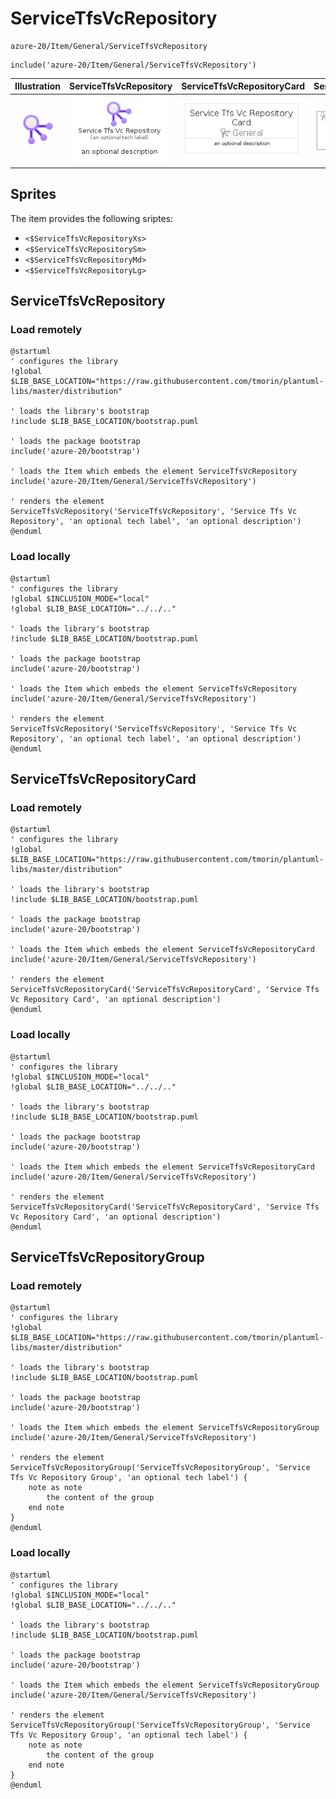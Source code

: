# ServiceTfsVcRepository


```text
azure-20/Item/General/ServiceTfsVcRepository
```

```text
include('azure-20/Item/General/ServiceTfsVcRepository')
```



| Illustration | ServiceTfsVcRepository | ServiceTfsVcRepositoryCard | ServiceTfsVcRepositoryGroup |
| :---: | :---: | :---: | :---: |
| ![illustration for Illustration](../../../azure-20/Item/General/ServiceTfsVcRepository.png) | ![illustration for ServiceTfsVcRepository](../../../azure-20/Item/General/ServiceTfsVcRepository.Local.png) | ![illustration for ServiceTfsVcRepositoryCard](../../../azure-20/Item/General/ServiceTfsVcRepositoryCard.Local.png) | ![illustration for ServiceTfsVcRepositoryGroup](../../../azure-20/Item/General/ServiceTfsVcRepositoryGroup.Local.png) |



## Sprites
The item provides the following sriptes:

- `<$ServiceTfsVcRepositoryXs>`
- `<$ServiceTfsVcRepositorySm>`
- `<$ServiceTfsVcRepositoryMd>`
- `<$ServiceTfsVcRepositoryLg>`





## ServiceTfsVcRepository

### Load remotely
```plantuml
@startuml
' configures the library
!global $LIB_BASE_LOCATION="https://raw.githubusercontent.com/tmorin/plantuml-libs/master/distribution"

' loads the library's bootstrap
!include $LIB_BASE_LOCATION/bootstrap.puml

' loads the package bootstrap
include('azure-20/bootstrap')

' loads the Item which embeds the element ServiceTfsVcRepository
include('azure-20/Item/General/ServiceTfsVcRepository')

' renders the element
ServiceTfsVcRepository('ServiceTfsVcRepository', 'Service Tfs Vc Repository', 'an optional tech label', 'an optional description')
@enduml
```

### Load locally
```plantuml
@startuml
' configures the library
!global $INCLUSION_MODE="local"
!global $LIB_BASE_LOCATION="../../.."

' loads the library's bootstrap
!include $LIB_BASE_LOCATION/bootstrap.puml

' loads the package bootstrap
include('azure-20/bootstrap')

' loads the Item which embeds the element ServiceTfsVcRepository
include('azure-20/Item/General/ServiceTfsVcRepository')

' renders the element
ServiceTfsVcRepository('ServiceTfsVcRepository', 'Service Tfs Vc Repository', 'an optional tech label', 'an optional description')
@enduml
```

## ServiceTfsVcRepositoryCard

### Load remotely
```plantuml
@startuml
' configures the library
!global $LIB_BASE_LOCATION="https://raw.githubusercontent.com/tmorin/plantuml-libs/master/distribution"

' loads the library's bootstrap
!include $LIB_BASE_LOCATION/bootstrap.puml

' loads the package bootstrap
include('azure-20/bootstrap')

' loads the Item which embeds the element ServiceTfsVcRepositoryCard
include('azure-20/Item/General/ServiceTfsVcRepository')

' renders the element
ServiceTfsVcRepositoryCard('ServiceTfsVcRepositoryCard', 'Service Tfs Vc Repository Card', 'an optional description')
@enduml
```

### Load locally
```plantuml
@startuml
' configures the library
!global $INCLUSION_MODE="local"
!global $LIB_BASE_LOCATION="../../.."

' loads the library's bootstrap
!include $LIB_BASE_LOCATION/bootstrap.puml

' loads the package bootstrap
include('azure-20/bootstrap')

' loads the Item which embeds the element ServiceTfsVcRepositoryCard
include('azure-20/Item/General/ServiceTfsVcRepository')

' renders the element
ServiceTfsVcRepositoryCard('ServiceTfsVcRepositoryCard', 'Service Tfs Vc Repository Card', 'an optional description')
@enduml
```

## ServiceTfsVcRepositoryGroup

### Load remotely
```plantuml
@startuml
' configures the library
!global $LIB_BASE_LOCATION="https://raw.githubusercontent.com/tmorin/plantuml-libs/master/distribution"

' loads the library's bootstrap
!include $LIB_BASE_LOCATION/bootstrap.puml

' loads the package bootstrap
include('azure-20/bootstrap')

' loads the Item which embeds the element ServiceTfsVcRepositoryGroup
include('azure-20/Item/General/ServiceTfsVcRepository')

' renders the element
ServiceTfsVcRepositoryGroup('ServiceTfsVcRepositoryGroup', 'Service Tfs Vc Repository Group', 'an optional tech label') {
    note as note
        the content of the group
    end note
}
@enduml
```

### Load locally
```plantuml
@startuml
' configures the library
!global $INCLUSION_MODE="local"
!global $LIB_BASE_LOCATION="../../.."

' loads the library's bootstrap
!include $LIB_BASE_LOCATION/bootstrap.puml

' loads the package bootstrap
include('azure-20/bootstrap')

' loads the Item which embeds the element ServiceTfsVcRepositoryGroup
include('azure-20/Item/General/ServiceTfsVcRepository')

' renders the element
ServiceTfsVcRepositoryGroup('ServiceTfsVcRepositoryGroup', 'Service Tfs Vc Repository Group', 'an optional tech label') {
    note as note
        the content of the group
    end note
}
@enduml
```

